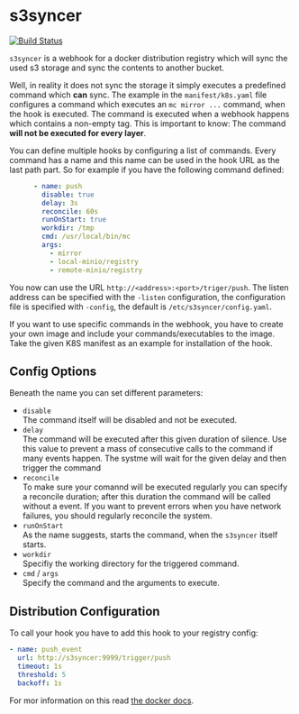 # s3syncer

[![Build Status](https://github.drone.protegear.io/api/badges/ulrichSchreiner/s3syncer/status.svg)](https://github.drone.protegear.io/ulrichSchreiner/s3syncer)

`s3syncer` is a webhook for a docker distribution registry which will sync the
used s3 storage and sync the contents to another bucket.

Well, in reality it does not sync the storage it simply executes a predefined
command which **can** sync. The example in the `manifest/k8s.yaml` file configures
a command which executes an `mc mirror ...` command, when the hook is executed. The
command is executed when a webhook happens which contains a non-empty tag. This
is important to know: The command **will not be executed for every layer**.

You can define multiple hooks by configuring a list of commands. Every command
has a name and this name can be used in the hook URL as the last path part. So
for example if you have the following command defined:

```yml
      - name: push
        disable: true
        delay: 3s
        reconcile: 60s
        runOnStart: true
        workdir: /tmp
        cmd: /usr/local/bin/mc
        args:
          - mirror
          - local-minio/registry
          - remote-minio/registry
```

You now can use the URL `http://<address>:<port>/triger/push`. The listen
address can be specified with the `-listen` configuration, the configuration
file is specified with `-config`, the default is `/etc/s3syncer/config.yaml`.

If you want to use specific commands in the webhook, you have to create your own
image and include your commands/executables to the image. Take the given
K8S manifest as an example for installation of the hook.

## Config Options
Beneath the name you can set different parameters:

 - `disable`<br>
   The command itself will be disabled and not be executed.
 - `delay`<br>
   The command will be executed after this given duration of silence. Use this
   value to prevent a mass of consecutive calls to the command if many events
   happen. The systme will wait for the given delay and then trigger the
   command
 - `reconcile`<br>
   To make sure your comannd will be executed regularly you can specify a
   reconcile duration; after this duration the command will be called without
   a event. If you want to prevent errors when you have network failures, you
   should regularly reconcile the system.
 - `runOnStart`<br>
   As the name suggests, starts the command, when the `s3syncer` itself starts.
 - `workdir`<br>
   Specifiy the working directory for the triggered command.
 - `cmd` / `args`<br>
   Specify the command and the arguments to execute.

## Distribution Configuration

To call your hook you have to add this hook to your registry config:
```yml
- name: push_event
  url: http://s3syncer:9999/trigger/push
  timeout: 1s
  threshold: 5
  backoff: 1s
```
For mor information on this read [the docker docs](https://docs.docker.com/registry/notifications/).